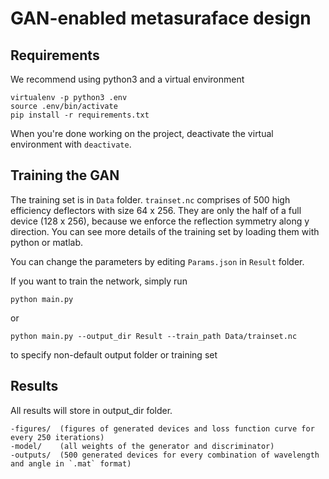 # GAN-enabled metasuraface design

## Requirements

We recommend using python3 and a virtual environment

```
virtualenv -p python3 .env
source .env/bin/activate
pip install -r requirements.txt
```

When you're done working on the project, deactivate the virtual environment with `deactivate`.

## Training the GAN

The training set is in `Data` folder. `trainset.nc` comprises of 500 high efficiency deflectors with size 64 x 256. They are only the half of a full device (128 x 256), because we enforce the reflection symmetry along y direction. You can see more details of the training set by loading them with python or matlab.

You can change the parameters by editing `Params.json` in `Result` folder. 

If you want to train the network, simply run
```
python main.py 
```

or 

```
python main.py --output_dir Result --train_path Data/trainset.nc
```

to specify non-default output folder or training set


## Results

All results will store in output_dir folder.
```
-figures/  (figures of generated devices and loss function curve for every 250 iterations)
-model/    (all weights of the generator and discriminator)
-outputs/  (500 generated devices for every combination of wavelength and angle in `.mat` format)
```
